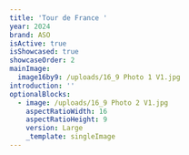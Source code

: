 ```yaml
---
title: 'Tour de France '
year: 2024
brand: ASO
isActive: true
isShowcased: true
showcaseOrder: 2
mainImage:
  image16by9: /uploads/16_9 Photo 1 V1.jpg
introduction: ''
optionalBlocks:
  - image: /uploads/16_9 Photo 2 V1.jpg
    aspectRatioWidth: 16
    aspectRatioHeight: 9
    version: Large
    _template: singleImage
---
```


